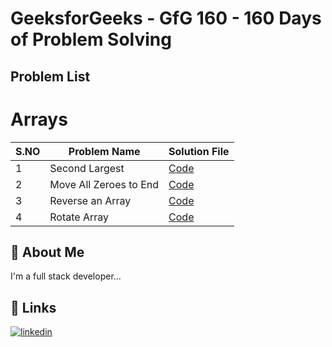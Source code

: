 
# GeeksforGeeks - GfG 160 - 160 Days of Problem Solving


## Problem List 

# Arrays

| S.NO       | Problem Name                | Solution File                           |
|------------|-----------------------------|-----------------------------------------|
| 1 | Second Largest   | [Code](Arrays/second_largest.js) |
| 2 | Move All Zeroes to End   | [Code](Arrays/02_move_all_zeroes_to_end.js) |
| 3 | Reverse an Array   | [Code](Arrays/03_reverse_an_array.js) |
| 4 |  Rotate Array   | [Code](Arrays/04_rotate_array.js) |



## 🚀 About Me
I'm a full stack developer...


## 🔗 Links
[![linkedin](https://img.shields.io/badge/linkedin-0A66C2?style=for-the-badge&logo=linkedin&logoColor=white)](https://in.linkedin.com/in/santhosh-kumar-k-760337163)

